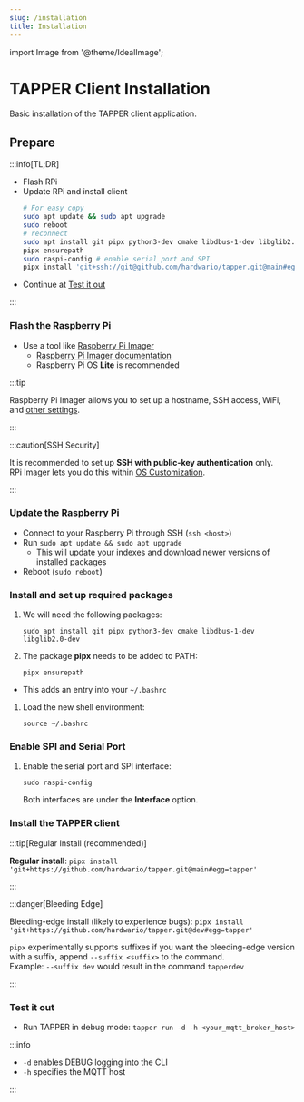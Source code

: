```yaml
---
slug: /installation
title: Installation
---
```


import Image from '@theme/IdealImage';

# TAPPER Client Installation

Basic installation of the TAPPER client application.

## Prepare

:::info[TL;DR]

- Flash RPi
- Update RPi and install client
  ```bash
  # For easy copy
  sudo apt update && sudo apt upgrade
  sudo reboot
  # reconnect
  sudo apt install git pipx python3-dev cmake libdbus-1-dev libglib2.0-dev
  pipx ensurepath
  sudo raspi-config # enable serial port and SPI
  pipx install 'git+ssh://git@github.com/hardwario/tapper.git@main#egg=tapper' # stable
  ```
- Continue at [Test it out](#test-it-out)

:::

### Flash the Raspberry Pi

- Use a tool like [Raspberry Pi Imager](https://github.com/raspberrypi/rpi-imager)
  - [Raspberry Pi Imager documentation](https://www.raspberrypi.com/documentation/computers/getting-started.html#raspberry-pi-imager)
  - Raspberry Pi OS **Lite** is recommended

:::tip

Raspberry Pi Imager allows you to set up a hostname, SSH access, WiFi, and [other settings](https://www.raspberrypi.com/documentation/computers/getting-started.html#advanced-options).

:::

:::caution[SSH Security]

It is recommended to set up **SSH with public-key authentication** only.  
RPi Imager lets you do this within [OS Customization](https://www.raspberrypi.com/documentation/computers/getting-started.html#advanced-options).

:::

### Update the Raspberry Pi

- Connect to your Raspberry Pi through SSH (`ssh <host>`)
- Run `sudo apt update && sudo apt upgrade`
  - This will update your indexes and download newer versions of installed packages
- Reboot (`sudo reboot`)

### Install and set up required packages

1. We will need the following packages:
  
       sudo apt install git pipx python3-dev cmake libdbus-1-dev libglib2.0-dev

1. The package **pipx** needs to be added to PATH:

       pipx ensurepath
  
  - This adds an entry into your `~/.bashrc`

1. Load the new shell environment:

       source ~/.bashrc

### Enable SPI and Serial Port

1. Enable the serial port and SPI interface:

       sudo raspi-config

   Both interfaces are under the **Interface** option.

### Install the TAPPER client

:::tip[Regular Install (recommended)]

**Regular install**: `pipx install 'git+https://github.com/hardwario/tapper.git@main#egg=tapper'`

:::

:::danger[Bleeding Edge]

Bleeding-edge install (likely to experience bugs): `pipx install 'git+https://github.com/hardwario/tapper.git@dev#egg=tapper'`

`pipx` experimentally supports suffixes if you want the bleeding-edge version with a suffix, append `--suffix <suffix>` to the command.  
Example: `--suffix dev` would result in the command `tapperdev`

:::

### Test it out

- Run TAPPER in debug mode: `tapper run -d -h <your_mqtt_broker_host>`

:::info

- `-d` enables DEBUG logging into the CLI
- `-h` specifies the MQTT host

:::

